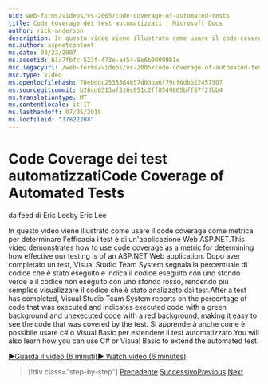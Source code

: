 ```yaml
---
uid: web-forms/videos/vs-2005/code-coverage-of-automated-tests
title: Code Coverage dei test automatizzati | Microsoft Docs
author: rick-anderson
description: In questo video viene illustrato come usare il code coverage come metrica per determinare l'efficacia i test è di un'applicazione Web ASP.NET. Al termine di un test è com...
ms.author: aspnetcontent
ms.date: 03/23/2007
ms.assetid: b1a7fbfc-523f-473e-a454-8e6b90099b1e
msc.legacyurl: /web-forms/videos/vs-2005/code-coverage-of-automated-tests
msc.type: video
ms.openlocfilehash: 78ebddc2535384657d03ba6f79cf6dbb22457507
ms.sourcegitcommit: b28cd0313af316c051c2ff8549865bff67f2fbb4
ms.translationtype: MT
ms.contentlocale: it-IT
ms.lasthandoff: 07/05/2018
ms.locfileid: "37822208"
---
```

<a name="code-coverage-of-automated-tests"></a><span data-ttu-id="b1cbb-104">Code Coverage dei test automatizzati</span><span class="sxs-lookup"><span data-stu-id="b1cbb-104">Code Coverage of Automated Tests</span></span>
====================
<span data-ttu-id="b1cbb-105">da feed di Eric Lee</span><span class="sxs-lookup"><span data-stu-id="b1cbb-105">by Eric Lee</span></span>

<span data-ttu-id="b1cbb-106">In questo video viene illustrato come usare il code coverage come metrica per determinare l'efficacia i test è di un'applicazione Web ASP.NET.</span><span class="sxs-lookup"><span data-stu-id="b1cbb-106">This video demonstrates how to use code coverage as a metric for determining how effective our testing is of an ASP.NET Web application.</span></span> <span data-ttu-id="b1cbb-107">Dopo aver completato un test, Visual Studio Team System segnala la percentuale di codice che è stato eseguito e indica il codice eseguito con uno sfondo verde e il codice non eseguito con uno sfondo rosso, rendendo più semplice visualizzare il codice che è stato analizzato dai test.</span><span class="sxs-lookup"><span data-stu-id="b1cbb-107">After a test has completed, Visual Studio Team System reports on the percentage of code that was executed and indicates executed code with a green background and unexecuted code with a red background, making it easy to see the code that was covered by the test.</span></span> <span data-ttu-id="b1cbb-108">Si apprenderà anche come è possibile usare c# o Visual Basic per estendere il test automatizzato.</span><span class="sxs-lookup"><span data-stu-id="b1cbb-108">You will also learn how you can use C# or Visual Basic to extend the automated test.</span></span>

[<span data-ttu-id="b1cbb-109">&#9654;Guarda il video (6 minuti)</span><span class="sxs-lookup"><span data-stu-id="b1cbb-109">&#9654; Watch video (6 minutes)</span></span>](https://channel9.msdn.com/Blogs/ASP-NET-Site-Videos/code-coverage-of-automated-tests)

> [!div class="step-by-step"]
> <span data-ttu-id="b1cbb-110">[Precedente](measuring-the-business-value-of-ajax.md)
> [Successivo](custom-extraction-rules-and-coded-web-tests.md)</span><span class="sxs-lookup"><span data-stu-id="b1cbb-110">[Previous](measuring-the-business-value-of-ajax.md)
[Next](custom-extraction-rules-and-coded-web-tests.md)</span></span>
